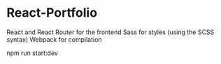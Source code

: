 # React-Portfolio

React and React Router for the frontend
Sass for styles (using the SCSS syntax)
Webpack for compilation

npm run start:dev
